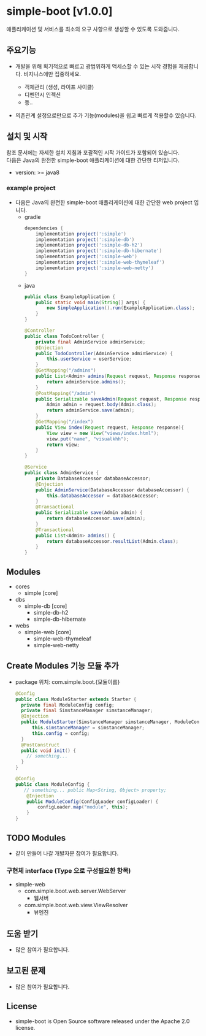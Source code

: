 simple-boot  [v1.0.0]
===========

애플리케이션 및 서비스를 최소의 요구 사항으로 생성할 수 있도록 도와줍니다.


## 주요기능
* 개발을 위해 획기적으로 빠르고 광범위하게 액세스할 수 있는 시작 경험을 제공합니다. 비지니스에만 집중하세요.
  * 객체관리 (생성, 라이프 사이클)
  * 디펜던시 인젝션
  * 등..
  
* 의존관계 설정으로만으로 추가 기능(modules)을 쉽고 빠르게 적용할수 있습니다.

## 설치 및 시작
참조 문서에는 자세한 설치 지침과 포괄적인 시작 가이드가 포함되어 있습니다.  
다음은 Java의 완전한 simple-boot 애플리케이션에 대한 간단한 티저입니다.
* version: >= java8


### example project
* 다음은 Java의 완전한 simple-boot 애플리케이션에 대한 간단한 web project 입니다.
  * gradle
    ```groovy
    dependencies {
        implementation project(':simple')
        implementation project(':simple-db')
        implementation project(':simple-db-h2')
        implementation project(':simple-db-hibernate')
        implementation project(':simple-web')
        implementation project(':simple-web-thymeleaf')
        implementation project(':simple-web-netty')
    }
    ```
  * java
    ```java
    public class ExampleApplication {
        public static void main(String[] args) {
            new SimpleApplication().run(ExampleApplication.class);
        }
    }
    ```
    ```java
    @Controller
    public class TodoController {
        private final AdminService adminService;
        @Injection
        public TodoController(AdminService adminService) {
            this.userService = userService;
        }
        @GetMapping("/admins")
        public List<Admin> admins(Request request, Response response){
            return adminService.admins();
        }
        @PostMapping("/admin")
        public Serializable saveAdmin(Request request, Response response) throws ProcessingException {
            Admin admin = request.body(Admin.class);
            return adminService.save(admin);
        }
        @GetMapping("/index")
        public View index(Request request, Response response){
            View view = new View("views/index.html");
            view.put("name", "visualkhh");
            return view;
        }
    }
    ```
    ```java
    @Service
    public class AdminService {
        private DatabaseAccessor databaseAccessor;
        @Injection
        public AdminService(DatabaseAccessor databaseAccessor) {
            this.databaseAccessor = databaseAccessor;
        }
        @Transactional
        public Serializable save(Admin admin) {
            return databaseAccessor.save(admin);
        }
        @Transactional
        public List<Admin> admins() {
            return databaseAccessor.resultList(Admin.class);
        }
    }
    ```

## Modules
* cores
  * simple [core]
* dbs
  * simple-db [core]
    * simple-db-h2 [<img src="https://www.h2database.com/html/images/h2-logo-2.png" height="10"/>](h2.png)
    * simple-db-hibernate [<img src="https://hibernate.org/images/hibernate-logo.svg" height="10"/>](hibernate.png)
* webs
  * simple-web [core]
    * simple-web-thymeleaf [<img src="https://www.thymeleaf.org/images/thymeleaf.png" height="10"/>](thymeleaf.png)
    * simple-web-netty [<img src="https://netty.io/images/logo.png" height="10"/>](netty.png)
  

## Create Modules 기능 모듈 추가
- package 위치: com.simple.boot.{모듈이름}
  ```java
  @Config
  public class ModuleStarter extends Starter {
    private final ModuleConfig config;
    private final SimstanceManager simstanceManager;
    @Injection
    public ModuleStarter(SimstanceManager simstanceManager, ModuleConfig config) {
        this.simstanceManager = simstanceManager;
        this.config = config;
    }
    @PostConstruct
    public void init() {
      // something...
    }
  }
  ```
  ```java
  @Config
  public class ModuleConfig {
     // something... public Map<String, Object> property;
      @Injection
      public ModuleConfig(ConfigLoader configLoader) {
          configLoader.map("module", this);
      }
  }
  ```

## TODO Modules
* 같이 만들어 나갈 개발자분 참여가 필요합니다.


### 구현체 interface (Type 으로 구성필요한 항목) 
* simple-web
  * com.simple.boot.web.server.WebServer
    * 웹서버
  * com.simple.boot.web.view.ViewResolver
    * 뷰엔진

## 도움 받기
* 많은 참여가 필요합니다.

## 보고된 문제
* 많은 참여가 필요합니다.

## License
* simple-boot is Open Source software released under the Apache 2.0 license.
